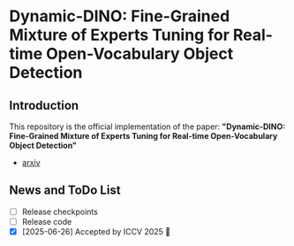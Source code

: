 # Dynamic-DINO: Fine-Grained Mixture of Experts Tuning for Real-time Open-Vocabulary Object Detection

## Introduction

This repository is the official implementation of the paper: **"Dynamic-DINO: Fine-Grained Mixture of Experts Tuning for Real-time Open-Vocabulary Object Detection"**

- [arxiv](https://arxiv.org/abs/2507.17436)

## News and ToDo List

- [ ] Release checkpoints
- [ ] Release code
- [x] [2025-06-26] Accepted by ICCV 2025 🎉 
